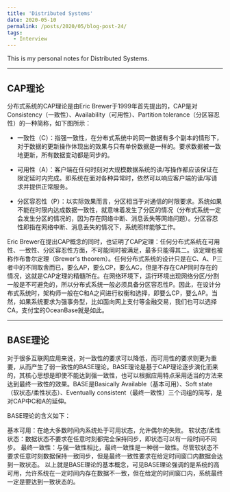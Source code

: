 ```yaml
---
title: 'Distributed Systems'
date: 2020-05-10
permalink: /posts/2020/05/blog-post-24/
tags:
  - Interview
---
```


This is my personal notes for Distributed Systems.


-----------------------------------

CAP理论
-----------------
分布式系统的CAP理论是由Eric Brewer于1999年首先提出的，CAP是对Consistency（一致性）、Availability（可用性）、Partition tolerance（分区容忍性）的一种简称，如下图所示：

* 一致性（C）：指强一致性，在分布式系统中的同一数据有多个副本的情形下，对于数据的更新操作体现出的效果与只有单份数据是一样的。要求数据被一致地更新，所有数据变动都是同步的。

* 可用性（A）：客户端在任何时刻对大规模数据系统的读/写操作都应该保证在限定延时内完成。即系统在面对各种异常时，依然可以响应客户端的读/写请求并提供正常服务。

* 分区容忍性（P）：以实际效果而言，分区相当于对通信的时限要求。系统如果不能在时限内达成数据一致性，就意味着发生了分区的情况（分布式系统一定会发生分区的情况的，因为存在网络中断、消息丢失等网络问题）。分区容忍性即指在网络中断、消息丢失的情况下，系统照样能够工作。

Eric Brewer在提出CAP概念的同时，也证明了CAP定理：任何分布式系统在可用性、一致性、分区容忍性方面，不可能同时被满足，最多只能得其二。该定理也被称作布鲁尔定理（Brewer's theorem）。任何分布式系统的设计只是在C、A、P三者中的不同取舍而已，要么AP，要么CP，要么AC，但是不存在CAP同时存在的情况，这就是CAP定理的精髓所在。在网络环境下，运行环境出现网络分区/分割一般是不可避免的，所以分布式系统一般必须具备分区容忍性P。因此，在设计分布式系统时，架构师一般在C和A之间进行权衡和选择，即要么CP，要么AP。当然，如果系统要求为强事务型，比如面向网上支付等金融交易，我们也可以选择CA，支付宝的OceanBase就是如此。


-----------------------------------

BASE理论
-------------
对于很多互联网应用来说，对一致性的要求可以降低，而可用性的要求则更为重要，从而产生了弱一致性的BASE理论。BASE理论是基于CAP理论逐步演化而来的，其核心思想是即使不能达到强一致性，也可以根据应用特点采用适当的方法来达到最终一致性的效果。BASE是Basically Available（基本可用）、Soft state（软状态/柔性状态）、Eventually consistent（最终一致性）三个词组的简写，是对CAP中C和A的延伸。

BASE理论的含义如下：

基本可用：在绝大多数时间内系统处于可用状态，允许偶尔的失败。
软状态/柔性状态：数据状态不要求在任意时刻都完全保持同步，即状态可以有一段时间不同步。
最终一致性：与强一致性相比，最终一致性是一种弱一致性。尽管软状态不要求任意时刻数据保持一致同步，但是最终一致性要求在给定时间窗口内数据会达到一致状态。
以上就是BASE理论的基本概念，可见BASE理论强调的是系统的高可用，允许系统在一定时间内存在数据不一致，但在给定的时间窗口内，系统最终一定是要达到一致状态的。
